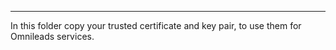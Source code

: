 ----------------------------------
In this folder copy your trusted certificate and key pair, to use them for Omnileads services.
